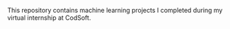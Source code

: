 This repository contains machine learning projects I completed during my virtual internship at CodSoft.
